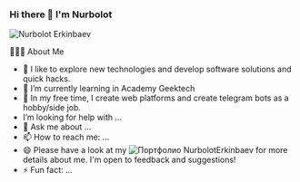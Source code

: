 ### Hi there 👋 I'm Nurbolot


![Nurbolot Erkinbaev](https://user-images.githubusercontent.com/108578199/207243682-11dab3f3-b079-4817-8a75-5279b4273003.png)

👨🏻‍💻  About Me
- 🔭 I like to explore new technologies and develop software solutions and quick hacks.
- 🌱 I’m currently learning in Academy Geektech
- 🤔  In my free time, I create web platforms and create telegram bots as a hobby/side job.
-  I’m looking for help with ...
- 💬 Ask me about ...
- 📫 How to reach me: ...
- 😄 Please have a look at my 
![Портфолио NurbolotErkinbaev](https://user-images.githubusercontent.com/108578199/207246670-111e146f-25d2-4590-9643-200c6919b7b1.png) for more details about me. I'm open to feedback and suggestions!
- ⚡ Fun fact: ...

